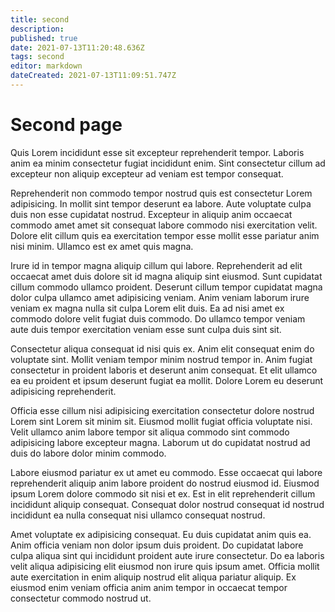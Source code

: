 ```yaml
---
title: second
description: 
published: true
date: 2021-07-13T11:20:48.636Z
tags: second
editor: markdown
dateCreated: 2021-07-13T11:09:51.747Z
---
```


# Second page

Quis Lorem incididunt esse sit excepteur reprehenderit tempor. Laboris anim ea minim consectetur fugiat incididunt enim. Sint consectetur cillum ad excepteur non aliquip excepteur ad veniam est tempor consequat.

Reprehenderit non commodo tempor nostrud quis est consectetur Lorem adipisicing. In mollit sint tempor deserunt ea labore. Aute voluptate culpa duis non esse cupidatat nostrud. Excepteur in aliquip anim occaecat commodo amet amet sit consequat labore commodo nisi exercitation velit. Dolore elit cillum quis ea exercitation tempor esse mollit esse pariatur anim nisi minim. Ullamco est ex amet quis magna.

Irure id in tempor magna aliquip cillum qui labore. Reprehenderit ad elit occaecat amet duis dolore sit id magna aliquip sint eiusmod. Sunt cupidatat cillum commodo ullamco proident. Deserunt cillum tempor cupidatat magna dolor culpa ullamco amet adipisicing veniam. Anim veniam laborum irure veniam ex magna nulla sit culpa Lorem elit duis. Ea ad nisi amet ex commodo dolore velit fugiat duis commodo. Do ullamco tempor veniam aute duis tempor exercitation veniam esse sunt culpa duis sint sit.

Consectetur aliqua consequat id nisi quis ex. Anim elit consequat enim do voluptate sint. Mollit veniam tempor minim nostrud tempor in. Anim fugiat consectetur in proident laboris et deserunt anim consequat. Et elit ullamco ea eu proident et ipsum deserunt fugiat ea mollit. Dolore Lorem eu deserunt adipisicing reprehenderit.

Officia esse cillum nisi adipisicing exercitation consectetur dolore nostrud Lorem sint Lorem sit minim sit. Eiusmod mollit fugiat officia voluptate nisi. Velit ullamco anim labore tempor sit aliqua commodo sint commodo adipisicing labore excepteur magna. Laborum ut do cupidatat nostrud ad duis do labore dolor minim commodo.

Labore eiusmod pariatur ex ut amet eu commodo. Esse occaecat qui labore reprehenderit aliquip anim labore proident do nostrud eiusmod id. Eiusmod ipsum Lorem dolore commodo sit nisi et ex. Est in elit reprehenderit cillum incididunt aliquip consequat. Consequat dolor nostrud consequat id nostrud incididunt ea nulla consequat nisi ullamco consequat nostrud.

Amet voluptate ex adipisicing consequat. Eu duis cupidatat anim quis ea. Anim officia veniam non dolor ipsum duis proident. Do cupidatat labore culpa aliqua sint qui incididunt proident aute irure consectetur. Do ea laboris velit aliqua adipisicing elit eiusmod non irure quis ipsum amet. Officia mollit aute exercitation in enim aliquip nostrud elit aliqua pariatur aliquip. Ex eiusmod enim veniam officia anim anim tempor in occaecat tempor consectetur commodo nostrud ut.

